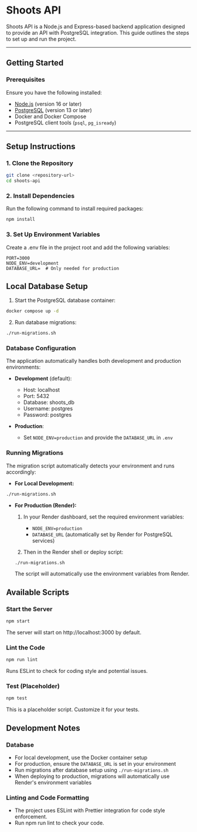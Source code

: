 # Shoots API

Shoots API is a Node.js and Express-based backend application designed to provide an API with PostgreSQL integration. This guide outlines the steps to set up and run the project.

---

## **Getting Started**

### **Prerequisites**

Ensure you have the following installed:

- [Node.js](https://nodejs.org/) (version 16 or later)
- [PostgreSQL](https://www.postgresql.org/) (version 13 or later)
- Docker and Docker Compose
- PostgreSQL client tools (`psql`, `pg_isready`)

---

## **Setup Instructions**

### 1. Clone the Repository

```bash
git clone <repository-url>
cd shoots-api
```

### 2. Install Dependencies

Run the following command to install required packages:

```bash
npm install
```

### 3. Set Up Environment Variables

Create a .env file in the project root and add the following variables:

```env
PORT=3000
NODE_ENV=development
DATABASE_URL=  # Only needed for production
```

## Local Database Setup

1. Start the PostgreSQL database container:

```bash
docker compose up -d
```

2. Run database migrations:

```bash
./run-migrations.sh
```

### Database Configuration
The application automatically handles both development and production environments:

- **Development** (default):
  - Host: localhost
  - Port: 5432
  - Database: shoots_db
  - Username: postgres
  - Password: postgres

- **Production**:
  - Set `NODE_ENV=production` and provide the `DATABASE_URL` in `.env`

### Running Migrations

The migration script automatically detects your environment and runs accordingly:

- **For Local Development:**

```bash
./run-migrations.sh
```

- **For Production (Render):**
  1. In your Render dashboard, set the required environment variables:
     - `NODE_ENV=production`
     - `DATABASE_URL` (automatically set by Render for PostgreSQL services)
  
  2. Then in the Render shell or deploy script:
  ```bash
  ./run-migrations.sh
  ```
  The script will automatically use the environment variables from Render.

## Available Scripts

### Start the Server

```bash
npm start
```

The server will start on http://localhost:3000 by default.

### Lint the Code

```bash
npm run lint
```

Runs ESLint to check for coding style and potential issues.

### Test (Placeholder)

```bash
npm test
```

This is a placeholder script. Customize it for your tests.

## Development Notes

### Database

- For local development, use the Docker container setup
- For production, ensure the `DATABASE_URL` is set in your environment
- Run migrations after database setup using `./run-migrations.sh`
- When deploying to production, migrations will automatically use Render's environment variables

### Linting and Code Formatting

- The project uses ESLint with Prettier integration for code style enforcement.
- Run npm run lint to check your code.
